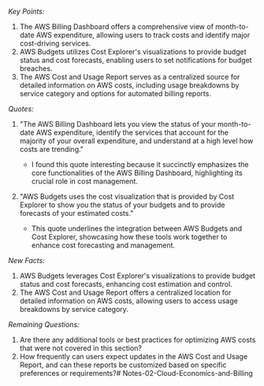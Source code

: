 *Key Points:*
1. The AWS Billing Dashboard offers a comprehensive view of month-to-date AWS expenditure, allowing users to track costs and identify major cost-driving services.
2. AWS Budgets utilizes Cost Explorer's visualizations to provide budget status and cost forecasts, enabling users to set notifications for budget breaches.
3. The AWS Cost and Usage Report serves as a centralized source for detailed information on AWS costs, including usage breakdowns by service category and options for automated billing reports.

*Quotes:*
1. "The AWS Billing Dashboard lets you view the status of your month-to-date AWS expenditure, identify the services that account for the majority of your overall expenditure, and understand at a high level how costs are trending."
   - I found this quote interesting because it succinctly emphasizes the core functionalities of the AWS Billing Dashboard, highlighting its crucial role in cost management.

2. "AWS Budgets uses the cost visualization that is provided by Cost Explorer to show you the status of your budgets and to provide forecasts of your estimated costs."
   - This quote underlines the integration between AWS Budgets and Cost Explorer, showcasing how these tools work together to enhance cost forecasting and management.

*New Facts:*
1. AWS Budgets leverages Cost Explorer's visualizations to provide budget status and cost forecasts, enhancing cost estimation and control.
2. The AWS Cost and Usage Report offers a centralized location for detailed information on AWS costs, allowing users to access usage breakdowns by service category.

*Remaining Questions:*
1. Are there any additional tools or best practices for optimizing AWS costs that were not covered in this section?
2. How frequently can users expect updates in the AWS Cost and Usage Report, and can these reports be customized based on specific preferences or requirements?# Notes-02-Cloud-Economics-and-Billing
